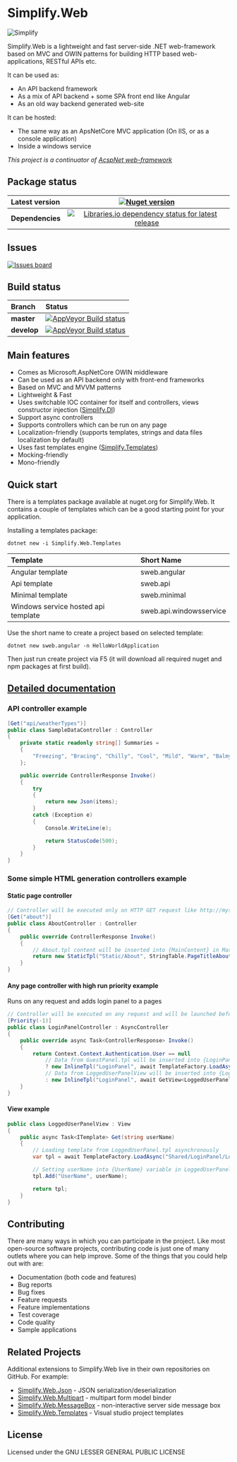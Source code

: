# Simplify.Web

![Simplify](https://raw.githubusercontent.com/i4004/Simplify.Web/master/Images/IconMedium.png)

Simplify.Web is a lightweight and fast server-side .NET web-framework based on MVC and OWIN patterns for building HTTP based web-applications, RESTful APIs etc.

It can be used as:

* An API backend framework
* As a mix of API backend + some SPA front end like Angular
* As an old way backend generated web-site

It can be hosted:

* The same way as an ApsNetCore MVC application (On IIS, or as a console application)
* Inside a windows service

_This project is a continuator of [AcspNet web-framework](https://github.com/i4004/AcspNet)_

## Package status

| Latest version | [![Nuget version](http://img.shields.io/badge/nuget-v2.0-blue.svg)](https://www.nuget.org/packages/Simplify.Web/) |
| :------ | :------: |
| **Dependencies** | [![Libraries.io dependency status for latest release](https://img.shields.io/librariesio/release/nuget/Simplify.Web.svg)](https://libraries.io/nuget/Simplify.Web) |

## Issues

[![Issues board](https://dxssrr2j0sq4w.cloudfront.net/3.2.0/img/external/zenhub-badge.svg)](https://app.zenhub.com/workspaces/simplify-5ce3859397ab7c51aa180635/board?repos=17025953,51341283,66346856,66425973,66536426)

## Build status

| Branch | Status |
| :------ | :------ |
| **master** | [![AppVeyor Build status](https://ci.appveyor.com/api/projects/status/sln1ciuam2hobsv4/branch/master?svg=true)](https://ci.appveyor.com/project/i4004/simplify-web/branch/master) |
| **develop** | [![AppVeyor Build status](https://ci.appveyor.com/api/projects/status/sln1ciuam2hobsv4/branch/develop?svg=true)](https://ci.appveyor.com/project/i4004/simplify-web/branch/develop) |

## Main features

* Comes as Microsoft.AspNetCore OWIN middleware
* Can be used as an API backend only with front-end frameworks
* Based on MVC and MVVM patterns
* Lightweight & Fast
* Uses switchable IOC container for itself and controllers, views constructor injection ([Simplify.DI](https://github.com/i4004/Simplify/wiki/Simplify.DI))
* Support async controllers
* Supports controllers which can be run on any page
* Localization-friendly (supports templates, strings and data files localization by default)
* Uses fast templates engine ([Simplify.Templates](https://github.com/i4004/Simplify/wiki/Simplify.Templates))
* Mocking-friendly
* Mono-friendly

## Quick start

There is a templates package available at nuget.org for Simplify.Web. It contains a couple of templates which can be a good starting point for your application.

Installing a templates package:

```console
dotnet new -i Simplify.Web.Templates
```

| Template | Short Name |
| :------ | :------ |
| Angular template | sweb.angular |
| Api template | sweb.api |
| Minimal template | sweb.minimal |
| Windows service hosted api template | sweb.api.windowsservice |

Use the short name to create a project based on selected template:

```console
dotnet new sweb.angular -n HelloWorldApplication
```

Then just run create project via F5 (it will download all required nuget and npm packages at first build).

## [Detailed documentation](https://github.com/i4004/Simplify.Web/wiki)

### API controller example

```csharp
[Get("api/weatherTypes")]
public class SampleDataController : Controller
{
    private static readonly string[] Summaries =
    {
        "Freezing", "Bracing", "Chilly", "Cool", "Mild", "Warm", "Balmy", "Hot", "Sweltering", "Scorching"
    };

    public override ControllerResponse Invoke()
    {
        try
        {
            return new Json(items);
        }
        catch (Exception e)
        {
            Console.WriteLine(e);

            return StatusCode(500);
        }
    }
}
```

### Some simple HTML generation controllers example

#### Static page controller

```csharp
// Controller will be executed only on HTTP GET request like http://mysite.com/about
[Get("about")]
public class AboutController : Controller
{
    public override ControllerResponse Invoke()
    {
        // About.tpl content will be inserted into {MainContent} in Master.tpl
        return new StaticTpl("Static/About", StringTable.PageTitleAbout);
    }
}
```

#### Any page controller with high run priority example

Runs on any request and adds login panel to a pages

```csharp
// Controller will be executed on any request and will be launched before other controllers (because they have Priority = 0 by default)
[Priority(-1)]
public class LoginPanelController : AsyncController
{
    public override async Task<ControllerResponse> Invoke()
    {
        return Context.Context.Authentication.User == null
            // Data from GuestPanel.tpl will be inserted into {LoginPanel} in Master.tpl
            ? new InlineTpl("LoginPanel", await TemplateFactory.LoadAsync("Shared/LoginPanel/GuestPanel"))
            // Data from LoggedUserPanelView will be inserted into {LoginPanel} in Master.tpl
            : new InlineTpl("LoginPanel", await GetView<LoggedUserPanelView>().Get(Context.Context.Authentication.User.Identity.Name));
    }
}
```

#### View example

```csharp
public class LoggedUserPanelView : View
{
    public async Task<ITemplate> Get(string userName)
    {
        // Loading template from LoggedUserPanel.tpl asynchronously
        var tpl = await TemplateFactory.LoadAsync("Shared/LoginPanel/LoggedUserPanel");

        // Setting userName into {UserName} variable in LoggedUserPanel.tpl
        tpl.Add("UserName", userName);

        return tpl;
    }
}
```

## Contributing

There are many ways in which you can participate in the project. Like most open-source software projects, contributing code is just one of many outlets where you can help improve. Some of the things that you could help out with are:

* Documentation (both code and features)
* Bug reports
* Bug fixes
* Feature requests
* Feature implementations
* Test coverage
* Code quality
* Sample applications

## Related Projects

Additional extensions to Simplify.Web live in their own repositories on GitHub. For example:

* [Simplify.Web.Json](https://github.com/i4004/Simplify.Web.Json) - JSON serialization/deserialization
* [Simplify.Web.Multipart](https://github.com/i4004/Simplify.Web.Multipart) - multipart form model binder
* [Simplify.Web.MessageBox](https://github.com/i4004/Simplify.Web.MessageBox) - non-interactive server side message box
* [Simplify.Web.Templates](https://github.com/i4004/Simplify.Web.Templates) - Visual studio project templates

## License

Licensed under the GNU LESSER GENERAL PUBLIC LICENSE

